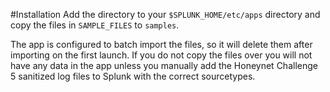 #Installation
Add the directory to your `$SPLUNK_HOME/etc/apps` directory and copy the files in `SAMPLE_FILES` to `samples`.

The app is configured to batch import the files, so it will delete them after importing on the first launch. If you do not copy the files over you will not have any data in the app unless you manually add the Honeynet Challenge 5 sanitized log files to Splunk with the correct sourcetypes.
